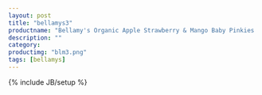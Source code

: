 ```yaml
---
layout: post
title: "bellamys3"
productname: "Bellamy's Organic Apple Strawberry & Mango Baby Pinkies   90g"
description: ""
category: 
productimg: "blm3.png"
tags: [bellamys]
---
```

{% include JB/setup %}
